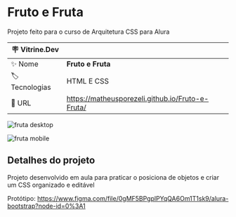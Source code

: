 # Fruto e Fruta

Projeto feito para o curso de Arquitetura CSS para Alura

| :placard: Vitrine.Dev |     |
| -------------  | --- |
| :sparkles: Nome        | **Fruto e Fruta**
| :label: Tecnologias | HTML E CSS
| :rocket: URL         | https://matheusporezeli.github.io/Fruto-e-Fruta/

<!-- Inserir imagem com a #vitrinedev ao final do link -->

![fruta desktop](https://user-images.githubusercontent.com/112051389/202908461-8b345a4b-1701-40c8-871b-03fd75192d4e.gif)

![fruta mobile](https://user-images.githubusercontent.com/112051389/202908474-6ad3806c-8461-4912-ac1c-36b61512c2e7.gif)

## Detalhes do projeto

Projeto desenvolvido em aula para praticar o posiciona de objetos e criar um CSS organizado e editável

Protótipo: https://www.figma.com/file/0gMF5BPgplPYqQA6Om1T1sk9/alura-bootstrap?node-id=0%3A1
